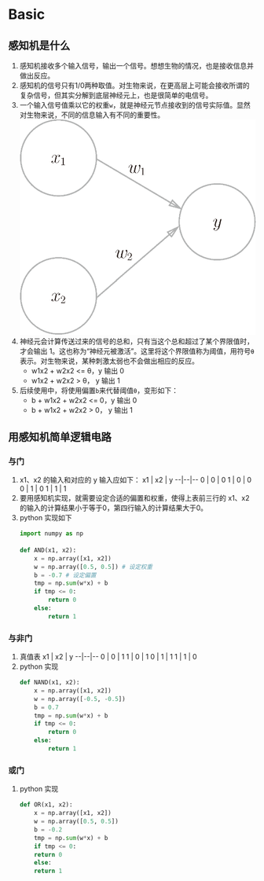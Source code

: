 # Basic


## 感知机是什么
1. 感知机接收多个输入信号，输出一个信号。想想生物的情况，也是接收信息并做出反应。
2. 感知机的信号只有1/0两种取值。对生物来说，在更高层上可能会接收所谓的复杂信号，但其实分解到底层神经元上，也是很简单的电信号。
3. 一个输入信号值乘以它的权重`w`，就是神经元节点接收到的信号实际值。显然对生物来说，不同的信息输入有不同的重要性。
    <img src="./images/01.png" width="600" />
4. 神经元会计算传送过来的信号的总和，只有当这个总和超过了某个界限值时，才会输出 1。这也称为“神经元被激活”。这里将这个界限值称为阈值，用符号`θ`表示。对生物来说，某种刺激太弱也不会做出相应的反应。
    * w1x2 + w2x2 <= θ，y 输出 0
    * w1x2 + w2x2 > θ， y 输出 1
5. 后续使用中，将使用偏置`b`来代替阈值`θ`，变形如下：
    * b + w1x2 + w2x2 <= 0，y 输出 0
    * b + w1x2 + w2x2 > 0， y 输出 1


## 用感知机简单逻辑电路
### 与门
1. x1、x2 的输入和对应的 y 输入应如下：
    x1 | x2 | y
    --|--|--
    0 | 0 | 0
    1 | 0 | 0
    0 | 1 | 0
    1 | 1 | 1
2. 要用感知机实现，就需要设定合适的偏置和权重，使得上表前三行的 x1、x2 的输入的计算结果小于等于0，第四行输入的计算结果大于0。
2. python 实现如下
    ```py
    import numpy as np

    def AND(x1, x2):
        x = np.array([x1, x2])
        w = np.array([0.5, 0.5]) # 设定权重
        b = -0.7 # 设定偏置
        tmp = np.sum(w*x) + b
        if tmp <= 0:
            return 0
        else:
            return 1
    ```

### 与非门
1. 真值表
    x1 | x2 | y
    --|--|--
    0 | 0 | 1
    1 | 0 | 1
    0 | 1 | 1
    1 | 1 | 0
2. python 实现
    ```py
    def NAND(x1, x2):
        x = np.array([x1, x2])
        w = np.array([-0.5, -0.5])
        b = 0.7
        tmp = np.sum(w*x) + b
        if tmp <= 0:
            return 0
        else:
            return 1
    ```

### 或门
1. python 实现
    ```py
    def OR(x1, x2):
        x = np.array([x1, x2])
        w = np.array([0.5, 0.5])
        b = -0.2
        tmp = np.sum(w*x) + b
        if tmp <= 0:
        return 0
        else:
        return 1
    ```